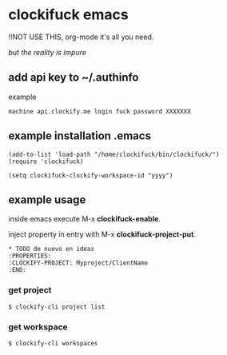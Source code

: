 # clockifuck emacs

!!NOT USE THIS, org-mode it's all you need.

*but the reality is impure*

## add api key to ~/.authinfo

example
~~~
machine api.clockify.me login fuck password XXXXXXX
~~~

## example installation .emacs

~~~
(add-to-list 'load-path "/home/clockifuck/bin/clockifuck/")
(require 'clockifuck)

(setq clockifuck-clockify-workspace-id "yyyy")
~~~

##  example usage

inside emacs execute M-x **clockifuck-enable**.

inject property in entry with M-x **clockifuck-project-put**.
~~~
* TODO de nuevo en ideas
:PROPERTIES:
:CLOCKIFY-PROJECT: Myproject/ClientName
:END:
~~~

### get project

~~~
$ clockify-cli project list
~~~

### get workspace
~~~
$ clockify-cli workspaces
~~~
